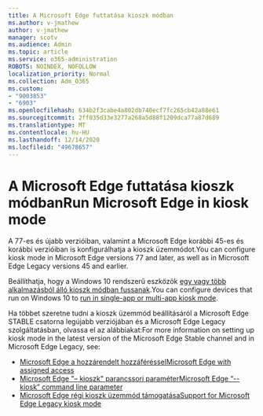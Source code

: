 ```yaml
---
title: A Microsoft Edge futtatása kioszk módban
ms.author: v-jmathew
author: v-jmathew
manager: scotv
ms.audience: Admin
ms.topic: article
ms.service: o365-administration
ROBOTS: NOINDEX, NOFOLLOW
localization_priority: Normal
ms.collection: Adm_O365
ms.custom:
- "9003853"
- "6903"
ms.openlocfilehash: 634b2f3cabe4a802db740ecf7fc265cb42a88e61
ms.sourcegitcommit: 2ff035d33e3277a268a5d88f1209dca77a87d689
ms.translationtype: MT
ms.contentlocale: hu-HU
ms.lasthandoff: 12/14/2020
ms.locfileid: "49678657"
---
```

# <a name="run-microsoft-edge-in-kiosk-mode"></a><span data-ttu-id="eec06-102">A Microsoft Edge futtatása kioszk módban</span><span class="sxs-lookup"><span data-stu-id="eec06-102">Run Microsoft Edge in kiosk mode</span></span>

<span data-ttu-id="eec06-103">A 77-es és újabb verzióiban, valamint a Microsoft Edge korábbi 45-es és korábbi verzióiban is konfigurálhatja a kioszk üzemmódot.</span><span class="sxs-lookup"><span data-stu-id="eec06-103">You can configure kiosk mode in Microsoft Edge versions 77 and later, as well as in Microsoft Edge Legacy versions 45 and earlier.</span></span>

<span data-ttu-id="eec06-104">Beállíthatja, hogy a Windows 10 rendszerű eszközök [egy vagy több alkalmazásból álló kioszk módban fussanak](https://go.microsoft.com/fwlink/?linkid=2133659).</span><span class="sxs-lookup"><span data-stu-id="eec06-104">You can configure devices that run on Windows 10 to [run in single-app or multi-app kiosk mode](https://go.microsoft.com/fwlink/?linkid=2133659).</span></span>

<span data-ttu-id="eec06-105">Ha többet szeretne tudni a kioszk üzemmód beállításáról a Microsoft Edge STABLE csatorna legújabb verziójában és a Microsoft Edge Legacy szolgáltatásban, olvassa el az alábbiakat:</span><span class="sxs-lookup"><span data-stu-id="eec06-105">For more information on setting up kiosk mode in the latest version of the Microsoft Edge Stable channel and in Microsoft Edge Legacy, see:</span></span>

- [<span data-ttu-id="eec06-106">Microsoft Edge a hozzárendelt hozzáféréssel</span><span class="sxs-lookup"><span data-stu-id="eec06-106">Microsoft Edge with assigned access</span></span>](https://go.microsoft.com/fwlink/?linkid=2133494)
- [<span data-ttu-id="eec06-107">Microsoft Edge "– kioszk" parancssori paraméter</span><span class="sxs-lookup"><span data-stu-id="eec06-107">Microsoft Edge “--kiosk” command line parameter</span></span>](https://go.microsoft.com/fwlink/?linkid=2133724)
- [<span data-ttu-id="eec06-108">Microsoft Edge régi kioszk üzemmód támogatása</span><span class="sxs-lookup"><span data-stu-id="eec06-108">Support for Microsoft Edge Legacy kiosk mode</span></span>](https://go.microsoft.com/fwlink/?linkid=2133725)
